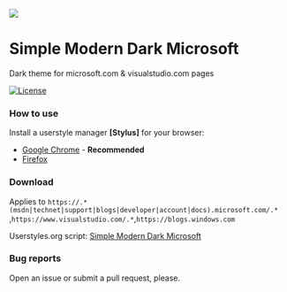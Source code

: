 ![](https://userstyles.org/style_screenshots/131684_after.jpeg?r=1480874684) 

# Simple Modern Dark Microsoft
Dark theme for microsoft.com & visualstudio.com pages

[![License](https://img.shields.io/badge/License-MIT%20License-red.svg)](https://github.com/zeeex/Simple-Modern-Dark-Microsoft/blob/master/LICENSE)

### How to use
Install a userstyle manager **[Stylus]** for your browser:

- [Google Chrome](https://chrome.google.com/webstore/detail/stylus/clngdbkpkpeebahjckkjfobafhncgmne) - **Recommended**
- [Firefox](https://addons.mozilla.org/en-US/firefox/addon/stylish/)

### Download
Applies to `https://.*(msdn|technet|support|blogs|developer|account|docs).microsoft.com/.*` ,`https://www.visualstudio.com/.*`,`https://blogs.windows.com` 

Userstyles.org script: [Simple Modern Dark Microsoft](https://userstyles.org/styles/131684/simple-modern-dark-microsoft)

### Bug reports

Open an issue or submit a pull request, please.
